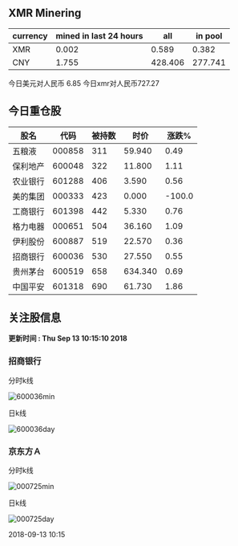 ## XMR Minering

|currency|mined in last 24 hours|all|in pool|
|---|---|---|---|
|XMR|0.002|0.589|0.382|
|CNY|1.755|428.406|277.741|

今日美元对人民币 6.85	今日xmr对人民币727.27


## 今日重仓股 

|股名|代码|被持数|时价|涨跌%|
|---|---|---|---|---|
|五粮液|000858|311|59.940|0.49|
|保利地产|600048|322|11.800|1.11|
|农业银行|601288|406|3.590|0.56|
|美的集团|000333|423|0.000|-100.0|
|工商银行|601398|442|5.330|0.76|
|格力电器|000651|504|36.160|1.09|
|伊利股份|600887|519|22.570|0.36|
|招商银行|600036|530|27.550|0.55|
|贵州茅台|600519|658|634.340|0.69|
|中国平安|601318|690|61.730|1.86|

## 关注股信息
**更新时间 : Thu Sep 13 10:15:10 2018**
### 招商银行 
分时k线

![600036min](http://image.sinajs.cn/newchart/min/n/sh600036.gif)

日k线

![600036day](http://image.sinajs.cn/newchart/daily/n/sh600036.gif)

### 京东方Ａ 
分时k线

![000725min](http://image.sinajs.cn/newchart/min/n/sz000725.gif)

日k线

![000725day](http://image.sinajs.cn/newchart/daily/n/sz000725.gif)

2018-09-13 10:15